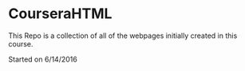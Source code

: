 # CourseraHTML

This Repo is a collection of all of the webpages initially created in this course.

Started on 6/14/2016
